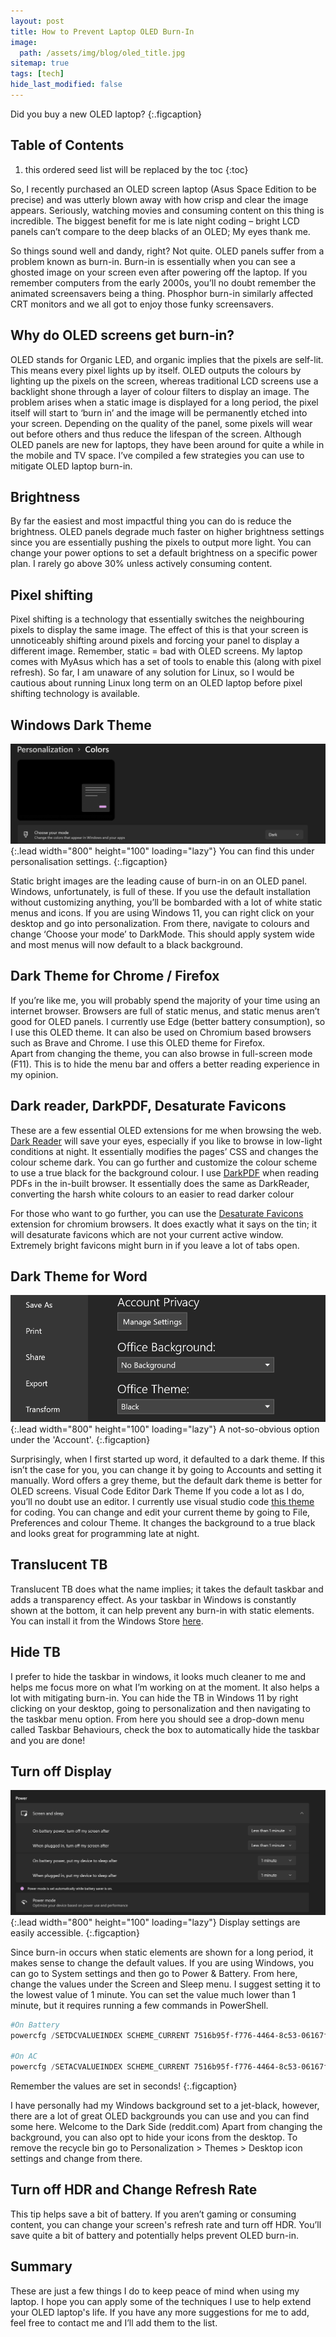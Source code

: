```yaml
---
layout: post
title: How to Prevent Laptop OLED Burn-In
image: 
  path: /assets/img/blog/oled_title.jpg
sitemap: true
tags: [tech]
hide_last_modified: false
---
```

Did you buy a new OLED laptop?
{:.figcaption}

## Table of Contents

1. this ordered seed list will be replaced by the toc
{:toc}

So, I recently purchased an OLED screen laptop (Asus Space Edition to be precise) and was utterly blown away with how crisp and clear the image appears. Seriously, watching movies and consuming content on this thing is incredible. The biggest benefit for me is late night coding – bright LCD panels can’t compare to the deep blacks of an OLED; My eyes thank me.

So things sound well and dandy, right? Not quite. OLED panels suffer from a problem known as burn-in. Burn-in is essentially when you can see a ghosted image on your screen even after powering off the laptop. If you remember computers from the early 2000s, you’ll no doubt remember the animated screensavers being a thing. Phosphor burn-in similarly affected CRT monitors and we all got to enjoy those funky screensavers.

## Why do OLED screens get burn-in?

OLED stands for Organic LED, and organic implies that the pixels are self-lit. This means every pixel lights up by itself. OLED outputs the colours by lighting up the pixels on the screen, whereas traditional LCD screens use a backlight shone through a layer of colour filters to display an image.
The problem arises when a static image is displayed for a long period, the pixel itself will start to ‘burn in’ and the image will be permanently etched into your screen. Depending on the quality of the panel, some pixels will wear out before others and thus reduce the lifespan of the screen.
Although OLED panels are new for laptops, they have been around for quite a while in the mobile and TV space. I’ve compiled a few strategies you can use to mitigate OLED laptop burn-in.

## Brightness

By far the easiest and most impactful thing you can do is reduce the brightness. OLED panels degrade much faster on higher brightness settings since you are essentially pushing the pixels to output more light. You can change your power options to set a default brightness on a specific power plan. I rarely go above 30% unless actively consuming content.

## Pixel shifting

Pixel shifting is a technology that essentially switches the neighbouring pixels to display the same image. The effect of this is that your screen is unnoticeably shifting around pixels and forcing your panel to display a different image. Remember, static = bad with OLED screens.
My laptop comes with MyAsus which has a set of tools to enable this (along with pixel refresh). So far, I am unaware of any solution for Linux, so I would be cautious about running Linux long term on an OLED laptop before pixel shifting technology is available.  

## Windows Dark Theme

![Full-width image](/assets/img/blog/dark_mode.png){:.lead width="800" height="100" loading="lazy"}
You can find this under personalisation settings.
{:.figcaption}

Static bright images are the leading cause of burn-in on an OLED panel. Windows, unfortunately, is full of these. If you use the default installation without customizing anything, you’ll be bombarded with a lot of white static menus and icons.
If you are using Windows 11, you can right click on your desktop and go into personalization. From there, navigate to colours and change ‘Choose your mode’ to DarkMode. This should apply system wide and most menus will now default to a black background. 

## Dark Theme for Chrome / Firefox

If you’re like me, you will probably spend the majority of your time using an internet browser. Browsers are full of static menus, and static menus aren’t good for OLED panels. I currently use Edge (better battery consumption), so I use this OLED theme. It can also be used on Chromium based browsers such as Brave and Chrome. I use this OLED theme for Firefox.  
Apart from changing the theme, you can also browse in full-screen mode (F11). This is to hide the menu bar and offers a better reading experience in my opinion. 

## Dark reader, DarkPDF, Desaturate Favicons

These are a few essential OLED extensions for me when browsing the web. [Dark Reader](https://darkreader.org/) will save your eyes, especially if you like to browse in low-light conditions at night. It essentially modifies the pages’ CSS and changes the colour scheme dark. You can go further and customize the colour scheme to use a true black for the background colour.
I use [DarkPDF](https://chrome.google.com/webstore/detail/darkpdf/cfemcmeknmapecneeeaajnbhhgfgkfhp) when reading PDFs in the in-built browser. It essentially does the same as DarkReader, converting the harsh white colours to an easier to read darker colour

For those who want to go further, you can use the [Desaturate Favicons](https://chrome.google.com/webstore/detail/desaturate-favicons/dkenplobjcbiljmfbgpbpaboipfgpcbm) extension for chromium browsers. It does exactly what it says on the tin; it will desaturate favicons which are not your current active window. Extremely bright favicons might burn in if you leave a lot of tabs open.

## Dark Theme for Word

![Full-width image](/assets/img/blog/word_dark.png){:.lead width="800" height="100" loading="lazy"}
A not-so-obvious option under the 'Account'.
{:.figcaption}

Surprisingly, when I first started up word, it defaulted to a dark theme. If this isn’t the case for you, you can change it by going to Accounts and setting it manually. Word offers a grey theme, but the default dark theme is better for OLED screens.
Visual Code Editor Dark Theme
If you code a lot as I do, you’ll no doubt use an editor. I currently use visual studio code [this theme](https://marketplace.visualstudio.com/items?itemName=ChadBaileyVh.oled-pure-black---vscode) for coding. You can change and edit your current theme by going to File, Preferences and colour Theme. It changes the background to a true black and looks great for programming late at night.

## Translucent TB

Translucent TB does what the name implies; it takes the default taskbar and adds a transparency effect. As your taskbar in Windows is constantly shown at the bottom, it can help prevent any burn-in with static elements. You can install it from the Windows Store [here](https://apps.microsoft.com/store/detail/translucenttb/9PF4KZ2VN4W9?hl=en-us&gl=US). 


## Hide TB

I prefer to hide the taskbar in windows, it looks much cleaner to me and helps me focus more on what I’m working on at the moment. It also helps a lot with mitigating burn-in. You can hide the TB in Windows 11 by right clicking on your desktop, going to personalization and then navigating to the taskbar menu option. From here you should see a drop-down menu called Taskbar Behaviours, check the box to automatically hide the taskbar and you are done!

## Turn off Display

![Full-width image](/assets/img/blog/screen_turn_off.png){:.lead width="800" height="100" loading="lazy"}
Display settings are easily accessible.
{:.figcaption}

Since burn-in occurs when static elements are shown for a long period, it makes sense to change the default values. If you are using Windows, you can go to System settings and then go to Power & Battery. From here, change the values under the Screen and Sleep menu. I suggest setting it to the lowest value of 1 minute. 
You can set the value much lower than 1 minute, but it requires running a few commands in PowerShell.


~~~powershell
#On Battery
powercfg /SETDCVALUEINDEX SCHEME_CURRENT 7516b95f-f776-4464-8c53-06167f40cc99 3c0bc021-c8a8-4e07-a973-6b14cbcb2b7e #<VALUE IN SECONDS GOES HERE>

#On AC
powercfg /SETACVALUEINDEX SCHEME_CURRENT 7516b95f-f776-4464-8c53-06167f40cc99 3c0bc021-c8a8-4e07-a973-6b14cbcb2b7e #<VALUE IN SECONDS GOES HERE>
~~~

Remember the values are set in seconds!
{:.figcaption}


I have personally had my Windows background set to a jet-black, however, there are a lot of great OLED backgrounds you can use and you can find some here. Welcome to the Dark Side (reddit.com)
Apart from changing the background, you can also opt to hide your icons from the desktop. To remove the recycle bin go to Personalization > Themes > Desktop icon settings and change from there.

## Turn off HDR and Change Refresh Rate
  
This tip helps save a bit of battery. If you aren’t gaming or consuming content, you can change your screen's refresh rate and turn off HDR. You’ll save quite a bit of battery and potentially helps prevent OLED burn-in.

## Summary

These are just a few things I do to keep peace of mind when using my laptop. I hope you can apply some of the techniques I use to help extend your OLED laptop's life. If you have any more suggestions for me to add, feel free to contact me and I’ll add them to the list.
